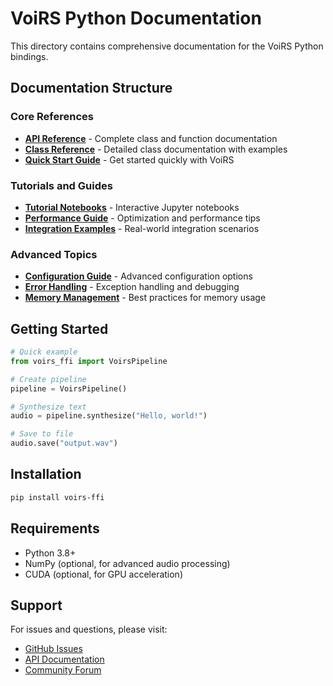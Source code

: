 # VoiRS Python Documentation

This directory contains comprehensive documentation for the VoiRS Python bindings.

## Documentation Structure

### Core References
- [**API Reference**](api_reference.md) - Complete class and function documentation
- [**Class Reference**](class_reference.md) - Detailed class documentation with examples
- [**Quick Start Guide**](quick_start.md) - Get started quickly with VoiRS

### Tutorials and Guides
- [**Tutorial Notebooks**](tutorials/) - Interactive Jupyter notebooks
- [**Performance Guide**](performance_guide.md) - Optimization and performance tips
- [**Integration Examples**](integration_examples.md) - Real-world integration scenarios

### Advanced Topics
- [**Configuration Guide**](configuration.md) - Advanced configuration options
- [**Error Handling**](error_handling.md) - Exception handling and debugging
- [**Memory Management**](memory_management.md) - Best practices for memory usage

## Getting Started

```python
# Quick example
from voirs_ffi import VoirsPipeline

# Create pipeline
pipeline = VoirsPipeline()

# Synthesize text
audio = pipeline.synthesize("Hello, world!")

# Save to file
audio.save("output.wav")
```

## Installation

```bash
pip install voirs-ffi
```

## Requirements

- Python 3.8+
- NumPy (optional, for advanced audio processing)
- CUDA (optional, for GPU acceleration)

## Support

For issues and questions, please visit:
- [GitHub Issues](https://github.com/cool-japan/voirs/issues)
- [API Documentation](https://docs.voirs.dev/python/)
- [Community Forum](https://forum.voirs.dev/)